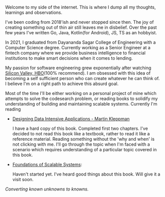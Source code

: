 Welcome to my side of the internet. This is where I dump all my thoughts, learnings and observations. 

I've been coding from 2018'ish and never stopped since then. The joy of creating something out of thin air still leaves me in disbelief. Over the past few years I've written 
Go, Java, Kotlin(for Android), JS, TS as an hobbyist.

In 2021, I graduated from Dayananda Sagar College of Engineering with a Computer Science degree. Currently working as a Senior Engineer at a fintech company 
where we provide business intelligence to financial institutions to make smart decisions when it comes to lending.

My passion for software engineering grew exponentially after watching [Silicon Valley, HBO](https://www.hbo.com/silicon-valley)(100% recommend). I am obsessed with this idea of becoming a self sufficient 
person who can create whatever he can think of. I believe I'm on a right path to achieve this absurd goal.

Most of the time I'll be either working on a personal project of mine which attempts to solve the codesearch problem, or reading books to solidify my understanding of building and
maintaining scalable systems. Currently I'm reading

- [Designing Data Intensive Applications - Martin Kleppman](https://www.oreilly.com/library/view/designing-data-intensive-applications/9781491903063/)

    I have a hard copy of this book. Completed first two chapters. I've decided to not read this book like a textbook, rather to read it like a reference material. Reading something without the 'why and when' is not
clicking with me. I'll go through the topic when I'm faced with a scenario which requires understanding of a particular topic covered in this book.

- [Foundations of Scalable Systems](https://www.oreilly.com/library/view/foundations-of-scalable/9781098106058/):

    Haven't started yet. I've heard good things about this book. Will give it a visit soon.

_Converting known unknowns to knowns._

